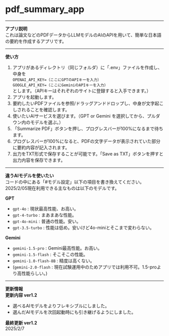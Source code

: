 # pdf_summary_app

---

**アプリ説明**  
これは論文などのPDFデータからLLMモデルのAIのAPIを用いて、簡単な日本語の要約を作成するアプリです。  

---

**使い方**  
1. アプリがあるディレクトリ（同じフォルダ）に「.env」ファイルを作成し、中身を  
   `OPENAI_API_KEY=（ここにGPTのAPIキーを入力）`  
   `GOOGLE_API_KEY=（ここにGeminiのAPIキーを入力）`  
   とします。（APIキーはそれぞれのサイトに登録すると入手できます。）  
2. アプリを起動します。  
3. 要約したいPDFファイルを参照/ドラッグアンドドロップし、中身が文字起こしされることを確認します。  
4. 使いたいAIサービスを選びます。（GPT or Gemini を選択してから、プルダウン内のモデルを選ぶ。）  
5. 「Summarize PDF」ボタンを押し、プログレスバーが100%になるまで待ちます。  
6. プログレスバーが100%になると、PDFの文字データが表示されていた部分に要約内容が記入されます。  
7. 出力をTXT形式で保存することが可能です。「Save as TXT」ボタンを押すと出力内容を保存できます。  

---

**違うAIモデルを使いたい**  
コードの中にある「#モデル設定」以下の項目を書き換えてください。  
2025/2/05現在利用できる主なものは以下のモデルです。  

**GPT**  
- `gpt-4o` : 現状最高性能、お高い。  
- `gpt-4-turbo` : まあまあな性能。  
- `gpt-4o-mini` : 普通の性能。安い。  
- `gpt-3.5-turbo` : 性能は低め。安いけど4o-miniとそこまで変わらない。  

**Gemini**  
- `gemini-1.5-pro` : Gemini最高性能。お高い。  
- `gemini-1.5-flash` : そこそこの性能。  
- `gemini-1.0-flash-8B` : 精度は高くない。  
- (`gemini-2.0-flash` : 現在試験運用中のためアプリでは利用不可。1.5-proより高性能らしい。)  

---

**更新情報**  
**更新内容 ver1.2**  
- 選べるAIモデルをよりフレキシブルにしました。  
- 選んだAIモデルを次回起動時にも引き継げるようにしました。  

**最終更新 ver1.2**  
2025/2/7  
